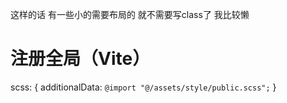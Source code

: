 这样的话 有一些小的需要布局的 就不需要写class了 我比较懒
# 注册全局（Vite）
  scss: {
    additionalData: `@import "@/assets/style/public.scss";`
  }
